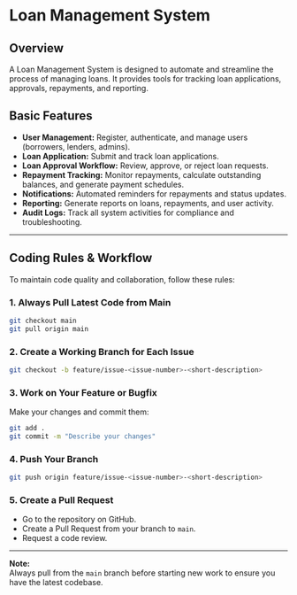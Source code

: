 # Loan Management System

## Overview

A Loan Management System is designed to automate and streamline the process of managing loans. It provides tools for tracking loan applications, approvals, repayments, and reporting.

## Basic Features

- **User Management:** Register, authenticate, and manage users (borrowers, lenders, admins).
- **Loan Application:** Submit and track loan applications.
- **Loan Approval Workflow:** Review, approve, or reject loan requests.
- **Repayment Tracking:** Monitor repayments, calculate outstanding balances, and generate payment schedules.
- **Notifications:** Automated reminders for repayments and status updates.
- **Reporting:** Generate reports on loans, repayments, and user activity.
- **Audit Logs:** Track all system activities for compliance and troubleshooting.

---

## Coding Rules & Workflow

To maintain code quality and collaboration, follow these rules:

### 1. Always Pull Latest Code from Main

```bash
git checkout main
git pull origin main
```

### 2. Create a Working Branch for Each Issue

```bash
git checkout -b feature/issue-<issue-number>-<short-description>
```

### 3. Work on Your Feature or Bugfix

Make your changes and commit them:

```bash
git add .
git commit -m "Describe your changes"
```

### 4. Push Your Branch

```bash
git push origin feature/issue-<issue-number>-<short-description>
```

### 5. Create a Pull Request

- Go to the repository on GitHub.
- Create a Pull Request from your branch to `main`.
- Request a code review.

---

**Note:**  
Always pull from the `main` branch before starting new work to ensure you have the latest codebase.

